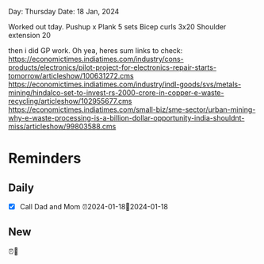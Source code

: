 Day: Thursday
Date: 18 Jan, 2024

Worked out tday.
Pushup x Plank 5 sets
Bicep curls 3x20
Shoulder extension 20

then i did GP work. Oh yea, heres sum links to check: https://economictimes.indiatimes.com/industry/cons-products/electronics/pilot-project-for-electronics-repair-starts-tomorrow/articleshow/100631272.cms
https://economictimes.indiatimes.com/industry/indl-goods/svs/metals-mining/hindalco-set-to-invest-rs-2000-crore-in-copper-e-waste-recycling/articleshow/102955677.cms
https://economictimes.indiatimes.com/small-biz/sme-sector/urban-mining-why-e-waste-processing-is-a-billion-dollar-opportunity-india-shouldnt-miss/articleshow/99803588.cms
# Reminders
## Daily
- [x] Call Dad and Mom ⏰2024-01-18📅2024-01-18
## New
⏰📅
